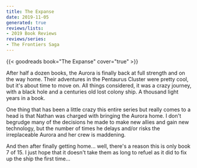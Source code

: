 ```yaml
---
title: The Expanse
date: 2019-11-05
generated: true
reviews/lists:
- 2019 Book Reviews
reviews/series:
- The Frontiers Saga
---
```

{{< goodreads book="The Expanse" cover="true" >}}

After half a dozen books, the Aurora is finally back at full strength and on the way home. Their adventures in the Pentaurus Cluster were pretty cool, but it's about time to move on. All things considered, it was a crazy journey, with a black hole and a centuries old lost colony ship. A thousand light years in a book.  

One thing that has been a little crazy this entire series but really comes to a head is that Nathan was charged with bringing the Aurora home. I don't begrudge many of the decisions he made to make new allies and gain new technology, but the number of times he delays and/or risks the irreplaceable Aurora and her crew is maddening.  

<!--more-->

And then after finally getting home... well, there's a reason this is only book 7 of 15. I just hope that it doesn't take them as long to refuel as it did to fix up the ship the first time...


